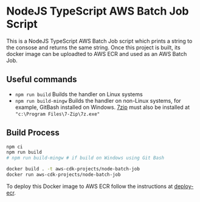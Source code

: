 # NodeJS TypeScript AWS Batch Job Script

This is a NodeJS TypeScript AWS Batch Job script which prints a string to the consose and returns the same string. Once this project is built, its docker image can be uploadted to AWS ECR and used as an AWS Batch Job.

## Useful commands

- `npm run build` Builds the handler on Linux systems
- `npm run build-mingw` Builds the handler on non-Linux systems, for example, GitBash installed on Windows. [7zip](https://www.7-zip.org/) must also be installed at `"c:\Program Files\7-Zip\7z.exe"`

## Build Process

```Bash
npm ci
npm run build
# npm run build-mingw # if build on Windows using Git Bash

docker build . -t aws-cdk-projects/node-batch-job
docker run aws-cdk-projects/node-batch-job

```

To deploy this Docker image to AWS ECR follow the instructions at [deploy-ecr](../deploy-ecr/README.md).
